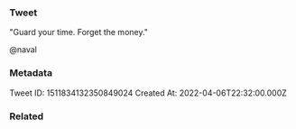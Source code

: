 ### Tweet
"Guard your time. Forget the money."

@naval

### Metadata
Tweet ID: 1511834132350849024
Created At: 2022-04-06T22:32:00.000Z

### Related

